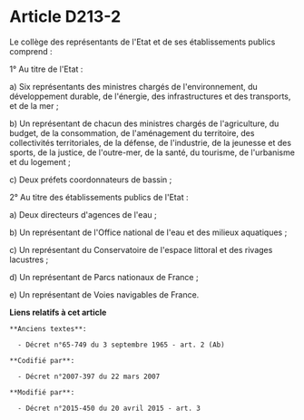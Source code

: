 # Article D213-2

Le collège des représentants de l'Etat et de ses établissements publics comprend : 

1° Au titre de l'Etat : 

a) Six représentants des ministres chargés de l'environnement, du développement durable, de l'énergie, des infrastructures et
des transports, et de la mer ; 

b) Un représentant de chacun des ministres chargés de l'agriculture, du budget, de la consommation, de l'aménagement du
territoire, des collectivités territoriales, de la défense, de l'industrie, de la jeunesse et des sports, de la justice, de
l'outre-mer, de la santé, du tourisme, de l'urbanisme et du logement ; 

c) Deux préfets coordonnateurs de bassin ; 

2° Au titre des établissements publics de l'Etat : 

a) Deux directeurs d'agences de l'eau ; 

b) Un représentant de l'Office national de l'eau et des milieux aquatiques ; 

c) Un représentant du Conservatoire de l'espace littoral et des rivages lacustres ; 

d) Un représentant de Parcs nationaux de France ; 

e) Un représentant de Voies navigables de France.

**Liens relatifs à cet article**

	**Anciens textes**:

	  - Décret n°65-749 du 3 septembre 1965 - art. 2 (Ab)

	**Codifié par**:

	  - Décret n°2007-397 du 22 mars 2007

	**Modifié par**:

	  - Décret n°2015-450 du 20 avril 2015 - art. 3
